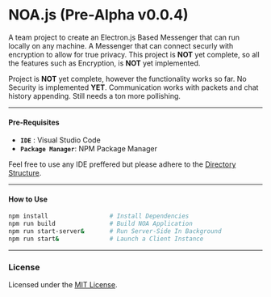 # NOA.js (Pre-Alpha v0.0.4)

A team project to create an Electron.js Based Messenger that can run locally on any machine. A Messenger that can connect securly with encryption to allow for true privacy. This project is **NOT** yet complete, so all the features such as Encryption, is **NOT** yet implemented.

Project is **NOT** yet complete, however the functionality works so far. No Security is implemented **YET**. Communication works with packets and chat history appending. Still needs a ton more pollishing.

---
#### Pre-Requisites
- **`IDE`** : Visual Studio Code
- **`Package Manager`**: NPM Package Manager

Feel free to use any IDE preffered but please adhere to the [Directory Structure](docs/dir_structure.md).

---
#### How to Use
``` bash
npm install                 # Install Dependencies
npm run build               # Build NOA Application
npm run start-server&       # Run Server-Side In Background
npm run start&              # Launch a Client Instance
```

---
### License
Licensed under the [MIT License](LICENSE).
